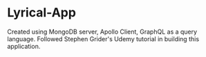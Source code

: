 # Lyrical-App
Created using MongoDB server, Apollo Client, GraphQL as a query language. Followed Stephen Grider's Udemy tutorial in building this application.
